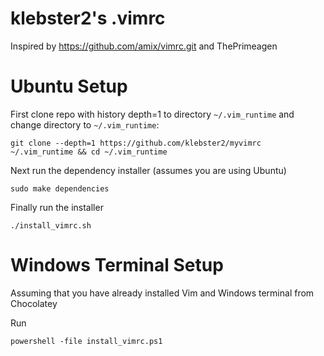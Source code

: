 # klebster2's .vimrc

Inspired by https://github.com/amix/vimrc.git and ThePrimeagen

# Ubuntu Setup

First clone repo with history depth=1 to directory `~/.vim_runtime` and change directory to `~/.vim_runtime`:

`git clone --depth=1 https://github.com/klebster2/myvimrc ~/.vim_runtime && cd ~/.vim_runtime`

Next run the dependency installer (assumes you are using Ubuntu)

`sudo make dependencies`

Finally run the installer

`./install_vimrc.sh`

# Windows Terminal Setup

Assuming that you have already installed Vim and Windows terminal from Chocolatey

Run

`powershell -file install_vimrc.ps1`


